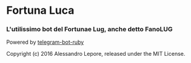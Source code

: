 # Fortuna Luca

### L'utilissimo bot del Fortunae Lug, anche detto FanoLUG

Powered by [telegram-bot-ruby](https://github.com/atipugin/telegram-bot-ruby)

Copyright (c) 2016 Alessandro Lepore, released under the MIT License.
